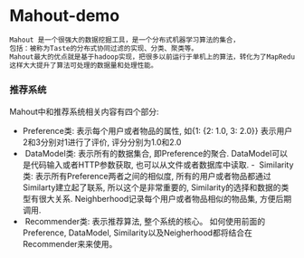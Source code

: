 # Mahout-demo
``` xml
Mahout 是一个很强大的数据挖掘工具，是一个分布式机器学习算法的集合，
包括：被称为Taste的分布式协同过滤的实现、分类、聚类等。
Mahout最大的优点就是基于hadoop实现，把很多以前运行于单机上的算法，转化为了MapReduce模式，
这样大大提升了算法可处理的数据量和处理性能。
```
### 推荐系统
 Mahout中和推荐系统相关内容有四个部分:
 -  Preference类: 表示每个用户或者物品的属性, 如{1: {2: 1.0, 3: 2.0}} 表示用户2和3分别对1进行了评价, 评分分别为1.0和2.0
 -  DataModel类: 表示所有的数据集合, 即Preference的聚合. DataModel可以是代码输入或者HTTP参数获取, 也可以从文件或者数据库中读取.
 -  Similarity类: 表示所有Preference两者之间的相似度, 所有的用户或者物品都通过Similarty建立起了联系,
 所以这个是非常重要的, Similarity的选择和数据的类型有很大关系. Neighberhood记录每个用户或者物品相似的物品集, 方便后期调用.
 -  Recommender类: 表示推荐算法, 整个系统的核心。 如何使用前面的Preference, DataModel, Similarity以及Neigherhood都将结合在Recommender来来使用。 
